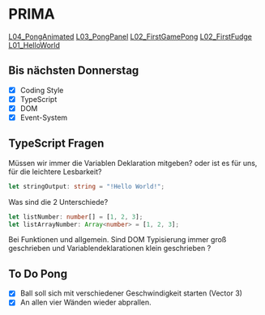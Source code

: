 # PRIMA

[L04_PongAnimated](https://benediktgrether.github.io/prima/L04_PongAnimated/)
[L03_PongPanel](https://benediktgrether.github.io/prima/L03_PongPanel/)
[L02_FirstGamePong](https://benediktgrether.github.io/prima/L02_FirstGamePong/)
[L02_FirstFudge](https://benediktgrether.github.io/prima/L02_FirstFudge/)
[L01_HelloWorld](https://benediktgrether.github.io/prima/L01_HelloWorld/)

## Bis nächsten Donnerstag

- [x] Coding Style
- [x] TypeScript
- [x] DOM
- [x] Event-System

## TypeScript Fragen

Müssen wir immer die Variablen Deklaration mitgeben? oder ist es für uns, für die leichtere Lesbarkeit?
```typescript
let stringOutput: string = "!Hello World!";
```

Was sind die 2 Unterschiede?
```typescript
let listNumber: number[] = [1, 2, 3];
let listArrayNumber: Array<number> = [1, 2, 3];
```

Bei Funktionen und allgemein.
Sind DOM Typisierung immer groß geschrieben und Variablendeklarationen klein geschrieben ? 


## To Do Pong

- [x] Ball soll sich mit verschiedener Geschwindigkeit starten (Vector 3)
- [x] An allen vier Wänden wieder abprallen.

